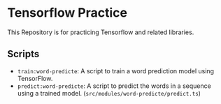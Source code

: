 # Tensorflow Practice

This Repository is for practicing Tensorflow and related libraries.

## Scripts

- `train:word-predicte`: A script to train a word prediction model using TensorFlow.
- `predict:word-predicte`: A script to predict the words in a sequence using a trained model. (`src/modules/word-predicte/predict.ts`)


